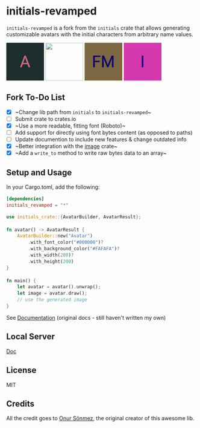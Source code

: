 # initials-revamped

`initials-revamped` is a fork from the `initials` crate that allows generating customizable avatars with the initial characters from arbitrary name values.

<p float="center">
  <img src="gen/a.jpg" width="100" height="100"/> 
  <img src="gen/ж.jpg" width="100" height="100" />
  <img src="gen/fm.jpg" width="100" height="100"/>
  <img src="gen/i.jpg" width="100" height="100"/>
</p>

## Fork To-Do List

- [x] ~Change lib path from `initials` to `initials-revamped`~
- [ ] Submit crate to crates.io
- [x] ~Use a more readable, fitting font (Roboto)~
- [ ] Add support for directly using font bytes content (as opposed to paths)
- [ ] Update documention to include new features & change outdated info
- [x] ~Better integration with the [image](https://crates.io/crates/image) crate~
- [x] ~Add a `write_to` method to write raw bytes data to an array~

## Setup and Usage

In your Cargo.toml, add the following:

```toml
[dependencies]
initials_revamped = "*"
```

```rust
use initials_crate::{AvatarBuilder, AvatarResult};

fn avatar() -> AvatarResult {
    AvatarBuilder::new("Avatar")
        .with_font_color("#000000")?
        .with_background_color("#FAFAFA")?
        .with_width(200)?
        .with_height(200)
}

fn main() {
    let avatar = avatar().unwrap();
    let image = avatar.draw();
    // use the generated image
}

```

See [Documentation](https://ygormartins.github.io/initials.rs) (original docs - still haven't written my own)

## Local Server

[Doc](https://github.com/ygormartins/initials-revamped.rs/blob/master/api)

## License

MIT

## Credits

All the credit goes to [Onur Sönmez](https://crates.io/users/sonmezonur), the original creator of this awesome lib.
